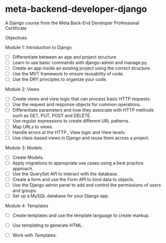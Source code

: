 # meta-backend-developer-django
A Django course from the Meta Back-End Developer Professional Certificate 

Objectives

Module 1: Introduction to Django
- [ ] Differentiate between an app and project structure
- [ ] Learn to use basic commands with django-admin and manage.py.	
- [ ] Create an app inside an existing project using the correct structure.	
- [ ] Use the MVT framework to ensure reusability of code.	
- [ ] Use the DRY principles to organize your code.

Module 2: Views
- [ ] Create views and view logic that can process basic HTTP requests.
- [ ] Use the request and response objects for common operations.
- [ ] Differentiate parameters and how they associate with HTTP methods such as GET, PUT, POST and DELETE.
- [ ] Use regular expressions to create different URL patterns.
- [ ] Map URLs to views.
- [ ] Handle errors at the HTTP , View logic and View levels.
- [ ] Use class-based views in Django and reuse them across a project.

Module 3: Models
- [ ] Create Models.
- [ ] Apply migrations to appropriate use cases using a best practice approach.
- [ ] Use the QuerySet API to interact with the database.
- [ ] Create a form and use the Form API to bind data to objects.
- [ ] Use the Django admin panel to add and control the permissions of users and groups.
- [ ] Set up a MySQL database for your Django app.

Module 4: Templates
- [ ] Create templates and use the template language to create markup.
- [ ] Use templating to generate HTML.
- [ ] Work with Templates.	


